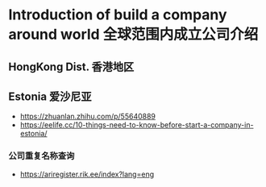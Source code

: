 # Introduction of build a company around world 全球范围内成立公司介绍

## HongKong Dist. 香港地区

## Estonia 爱沙尼亚

- <https://zhuanlan.zhihu.com/p/55640889>
- <https://eelife.cc/10-things-need-to-know-before-start-a-company-in-estonia/>

### 公司重复名称查询

- <https://ariregister.rik.ee/index?lang=eng>
